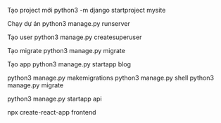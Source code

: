 
Tạo project mới
python3 -m django startproject mysite

Chạy dự án
python3 manage.py runserver

Tạo user
python3 manage.py createsuperuser 

Tạo migrate
python3 manage.py migrate

Tạo app
python3 manage.py startapp blog

python3 manage.py makemigrations 
python3 manage.py shell
python3 manage.py migrate

python3 manage.py startapp api

npx create-react-app frontend
